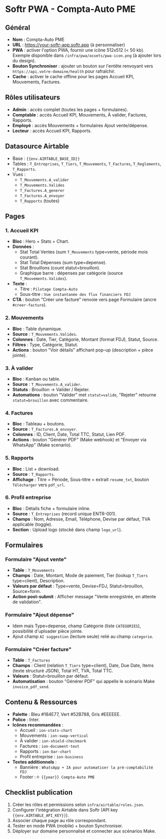# Softr PWA - Compta-Auto PME

## Général
- **Nom** : Compta-Auto PME
- **URL** : https://your-softr-app.softr.app (à personnaliser)
- **PWA** : activer l'option PWA, fournir une icône 512x512 (< 50 kb). Exemple disponible dans `/infra/pwa/assets/pwa-icon.png` (à ajouter lors du design).
- **Bouton Synchroniser** : ajouter un bouton sur l'entête renvoyant vers `https://api.votre-domaine/health` pour rafraîchir.
- **Cache** : activer le cache offline pour les pages Accueil KPI, Mouvements, Factures.

## Rôles utilisateurs
- **Admin** : accès complet (toutes les pages + formulaires).
- **Comptable** : accès Accueil KPI, Mouvements, À valider, Factures, Rapports.
- **Employé** : accès Mouvements + formulaires Ajout vente/dépense.
- **Lecteur** : accès Accueil KPI, Rapports.

## Datasource Airtable
- Base : `{{env.AIRTABLE_BASE_ID}}`
- Tables : `T_Entreprises`, `T_Tiers`, `T_Mouvements`, `T_Factures`, `T_Reglements`, `T_Rapports`.
- Vues :
  - `T_Mouvements.A_valider`
  - `T_Mouvements.Valides`
  - `T_Factures.A_generer`
  - `T_Factures.A_envoyer`
  - `T_Rapports` (toutes)

## Pages

### 1. Accueil KPI
- **Bloc** : Hero + Stats + Chart.
- **Données** :
  - Stat Total Ventes (sum `T_Mouvements` type=vente, période mois courant).
  - Stat Total Dépenses (sum type=depense).
  - Stat Brouillons (count statut=brouillon).
  - Graphique barre : dépenses par catégorie (source `T_Mouvements.Valides`).
- **Texte** :
  - Titre : `Pilotage Compta-Auto`
  - Sous-titre : `Vue instantanée des flux financiers FDJ`
- **CTA** : bouton "Créer une facture" renvoie vers page Formulaire (ancre `#creer-facture`).

### 2. Mouvements
- **Bloc** : Table dynamique.
- **Source** : `T_Mouvements.Valides`.
- **Colonnes** : Date, Tier, Catégorie, Montant (format FDJ), Statut, Source.
- **Filtres** : Type, Catégorie, Statut.
- **Actions** : bouton "Voir détails" affichant pop-up (description + pièce jointe).

### 3. À valider
- **Bloc** : Kanban ou table.
- **Source** : `T_Mouvements.A_valider`.
- **Statuts** : Brouillon → Valider / Rejeter.
- **Automations** : bouton "Valider" met `statut=valide`, "Rejeter" retourne `statut=brouillon` avec commentaire.

### 4. Factures
- **Bloc** : Tableau + boutons.
- **Source** : `T_Factures.A_envoyer`.
- **Colonnes** : ID, Client, Date, Total TTC, Statut, Lien PDF.
- **Actions** : bouton "Générer PDF" (Make webhook) et "Envoyer via WhatsApp" (Make scenario).

### 5. Rapports
- **Bloc** : List + download.
- **Source** : `T_Rapports`.
- **Affichage** : Titre = Période, Sous-titre = extrait `resume_txt`, bouton `Télécharger` vers `pdf_url`.

### 6. Profil entreprise
- **Bloc** : Détails fiche + formulaire inline.
- **Source** : `T_Entreprises` (record unique ENTR-001).
- **Champs** : Nom, Adresse, Email, Téléphone, Devise par défaut, TVA applicable (toggle).
- **Section** : Upload logo (stocké dans champ `logo_url`).

## Formulaires

### Formulaire "Ajout vente"
- **Table** : `T_Mouvements`
- **Champs** : Date, Montant, Mode de paiement, Tier (lookup `T_Tiers` type=client), Description.
- **Valeurs par défaut** : Type=vente, Devise=FDJ, Statut=brouillon, Source=form.
- **Action post-submit** : Afficher message "Vente enregistrée, en attente de validation".

### Formulaire "Ajout dépense"
- Idem mais Type=depense, champ Catégorie (liste `CATEGORIES`), possibilité d'uploader pièce jointe.
- Ajout champ `AI suggestion` (lecture seule) relié au champ `categorie`.

### Formulaire "Créer facture"
- **Table** : `T_Factures`
- **Champs** : Client (relation `T_Tiers` type=client), Date, Due Date, Items (texte structuré JSON), Total HT, TVA, Total TTC.
- **Valeurs** : Statut=brouillon par défaut.
- **Automatisation** : bouton "Générer PDF" qui appelle le scénario Make `invoice_pdf_send`.

## Contenu & Ressources
- **Palette** : Bleu #184E77, Vert #52B788, Gris #EEEEEE.
- **Police** : Inter.
- **Icônes recommandées** :
  - Accueil : `ion-stats-chart`
  - Mouvements : `ion-swap-vertical`
  - À valider : `ion-shield-checkmark`
  - Factures : `ion-document-text`
  - Rapports : `ion-bar-chart`
  - Profil entreprise : `ion-business`
- **Textes additionnels** :
  - Bannière : `WhatsApp + IA pour automatiser la pré-comptabilité FDJ`
  - Footer : `© {{year}} Compta-Auto PME`

## Checklist publication
1. Créer les rôles et permissions selon `infra/airtable/roles.json`.
2. Configurer l'intégration Airtable dans Softr (API key `{{env.AIRTABLE_API_KEY}}`).
3. Associer chaque page au rôle correspondant.
4. Tester en mode PWA (mobile) + bouton Synchroniser.
5. Déployer sur domaine personnalisé et connecter aux scénarios Make.
